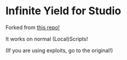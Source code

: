 # Infinite Yield for Studio
Forked from [this repo!](https://github.com/EdgeIY/infiniteyield)

It works on normal (Local)Scripts!

(If you are using exploits, go to the original!)
